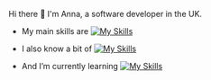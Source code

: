 Hi there 👋 I'm Anna, a software developer in the UK.

- My main skills are 
[![My Skills](https://skillicons.dev/icons?i=cs,dotnet,visualstudio,git&theme=light)](https://skillicons.dev)

- I also know a bit of 
[![My Skills](https://skillicons.dev/icons?i=html,css,bootstrap&theme=light)](https://skillicons.dev)

- And I’m currently learning 
[![My Skills](https://skillicons.dev/icons?i=azure,ts,angular,vscode&theme=light)](https://skillicons.dev)
